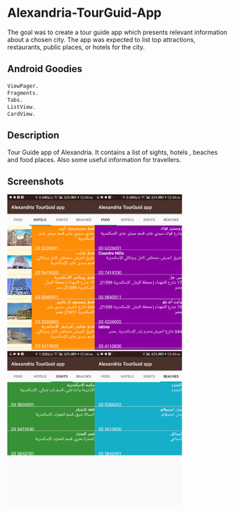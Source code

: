 # Alexandria-TourGuid-App
The goal was to create a tour guide app which presents relevant information about a chosen city. The app was expected to list top attractions, restaurants, public places, or hotels  for the city.
## Android Goodies
    ViewPager.
    Fragments.
    Tabs.
    ListView.
    CardView.

## Description
Tour Guide app of Alexandria.
It contains a list of sights, hotels , beaches and food places. Also some useful information for travellers.

## Screenshots
<img src="screen shots/Screenshot_20190503-124412.png" width="200"><img src="screen shots/Screenshot_20190503-124423.png " width="200">
<img src="screen shots/Screenshot_20190503-124430.png" width="200"><img src="screen shots/Screenshot_20190503-124441.png" width="200">
